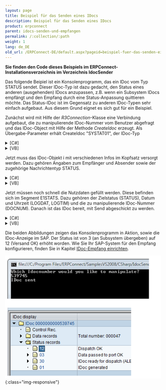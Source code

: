 ```yaml
---
layout: page
title: Beispiel für das Senden eines IDocs
description: Beispiel für das Senden eines IDocs
product: erpconnect
parent: idocs-senden-und-empfangen
permalink: /:collection/:path
weight: 1
lang: de_DE
old_url: /ERPConnect-DE/default.aspx?pageid=beispiel-fuer-das-senden-eines-idocs
---
```


**Sie finden den Code dieses Beispiels im ERPConnect-Installationsverzeichnis im Verzeichnis IdocSender**

Das folgende Beipiel ist ein Konsolenprogramm, das ein IDoc vom Typ STATUS sendet. Dieser IDoc-Typ ist dazu gedacht, den Status eines anderen (ausgehenden) IDocs anzupassen, z.B. wenn ein Subsystem IDocs empfängt und den Empfang durch eine Status-Anpassung quittieren möchte. Das Status-IDoc ist im Gegensatz zu anderen IDoc-Typen sehr einfach aufgebaut. Aus diesem Grund eignet es sich gut für ein Beispiel.

Zunächst wird mit Hilfe der *R3Connection*-Klasse eine Verbindung aufgebaut, die zu manipulierende IDoc-Nummer vom Benutzer abgefragt und das IDoc-Object mit Hilfe der Methode *CreateIdoc* erzeugt. Als Übergabe-Parameter erhält CreateIdoc "SYSTAT01", der IDoc-Typ

<details>
<summary>[C#]</summary>
{% highlight csharp %}
static void Main(string[] args)  
{  
using(R3Connection con = new 
	R3Connection("hamlet",11,"Theobald","pw","DE","800"))
{
   con.Open(false);  
    
   Console.WriteLine(  
      "Which IDocnumber would you like to manipulate?");  
   string IdocNo = Console.ReadLine();  
    
   Idoc i = con.CreateIdoc("SYSTAT01",""); 
    
   (...)
}
{% endhighlight %}
</details>

<details>
<summary>[VB]</summary>
{% highlight visualbasic %}
Sub Main(ByVal args() As String) 
   Using con As R3Connection = New R3Connection("hamlet", _ 
      11, "Theobald", "pw", "DE", "800") 
   con.Open(False) 
  
   Console.WriteLine( _ 
      "Which Idocnumber would you like to manipulate?") 
  
   Dim IdocNo As String = Console.ReadLine() 
  
   Dim i As Idoc = con.CreateIdoc("SYSTAT01", "")
  
   (...)

     End Using
{% endhighlight %}
</details>

Jetzt muss das IDoc-Objekt i mit verschiedenen Infos im Kopfsatz versorgt werden. Dazu gehören Angaben zum Empfänger und Absender sowie der zugehörige Nachrichtentyp STATUS. 

<details>
<summary>[C#]</summary>
{% highlight csharp %}
// Fill Message Type 
i.MESTYP = "STATUS"; 
  
// Fill Information about IDoc Reciever 
i.RCVPRN = "PT4_800"; // Partner number 
i.RCVPRT = "LS"; // Partner type 
  
// Fill information about idoc sender 
i.SNDPOR = "ERPCONNECT"; // Partner port 
i.SNDPRN = "ERPCONNECT"; // Partner number 
i.SNDPRT = "LS"; // Partner type
  
(...)
{% endhighlight %}
</details>

<details>
<summary>[VB]</summary>
{% highlight visualbasic %}
' Fill Message Type 
i.MESTYP = "STATUS" 
  
' Fill Information about IDoc Reciever 
i.RCVPRN = "PT4_800" ' Partner number 
i.RCVPRT = "LS" ' Partner type 
  
' Fill information about idoc sender 
i.SNDPOR = "ERPCONNECT" ' Partner port 
i.SNDPRN = "ERPCONNECT" ' Partner number 
i.SNDPRT = "LS" ' Partner type
  
(...)
{% endhighlight %}
</details>

Jetzt müssen noch schnell die Nutzdaten gefüllt werden. Diese befinden sich im Segment E1STATS. Dazu gehören der Zielstatus (STATUS), Datum und Uhrzeit (LOGDAT, LOGTIM) und die zu manipulierende IDoc-Nummer (DOCNUM). Danach ist das IDoc bereit, mit Send abgeschickt zu werden. 

<details>
<summary>[C#]</summary>
{% highlight csharp %}
// Fill the right fields in the segments 
i.Segments["E1STATS",0].Fields["LOGDAT"].FieldValue = "20060101"; 
i.Segments["E1STATS",0].Fields["LOGTIM"].FieldValue = "152301"; 
i.Segments["E1STATS",0].Fields["STATUS"].FieldValue = "12"; 
i.Segments["E1STATS",0].Fields["DOCNUM"].FieldValue = IdocNo; 
  
i.Send(); 
Console.WriteLine("IDoc sent"); 
Console.ReadLine();
{% endhighlight %}
</details>

<details>
<summary>[VB]</summary>
{% highlight visualbasic %}
' Fill the right fields in the segments 
i.Segments("E1STATS", 0).Fields("LOGDAT").FieldValue = _ "20060101" 
i.Segments("E1STATS", 0).Fields("LOGTIM").FieldValue = "152301"
i.Segments("E1STATS", 0).Fields("STATUS").FieldValue = "12" 
i.Segments("E1STATS", 0).Fields("DOCNUM").FieldValue = IdocNo 
  
i.Send() 
  
Console.WriteLine("IDoc sent") 
Console.ReadLine()
{% endhighlight %}
</details>

Die beiden Abbildungen zeigen das Konsolenprogramm in Aktion, sowie die IDoc-Anzeige im SAP. Der Status ist von 3 (an Subsystem übergeben) auf 12 (Versand OK) erhöht worden. Wie Sie Ihr SAP-System für den Empfang konfigurieren, finden Sie in Kapitel [IDoc-Empfang einrichten]().

![SAP-Send-IDoc-001](/img/content/SAP-Send-IDoc-001.png){:class="img-responsive"}
